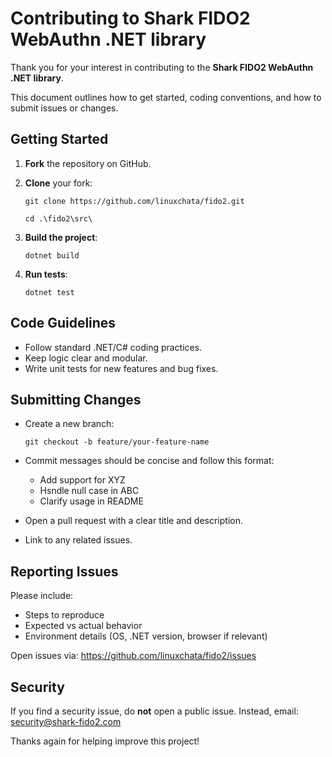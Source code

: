 # Contributing to Shark FIDO2 WebAuthn .NET library
Thank you for your interest in contributing to the **Shark FIDO2 WebAuthn .NET library**.

This document outlines how to get started, coding conventions, and how to submit issues or changes.

## Getting Started
1. **Fork** the repository on GitHub.
2. **Clone** your fork:
   
   `git clone https://github.com/linuxchata/fido2.git`

   `cd .\fido2\src\`

4. **Build the project**:

   `dotnet build`

6. **Run tests**:

   `dotnet test`

## Code Guidelines
- Follow standard .NET/C# coding practices.
- Keep logic clear and modular.
- Write unit tests for new features and bug fixes.

## Submitting Changes
- Create a new branch:

   `git checkout -b feature/your-feature-name`

- Commit messages should be concise and follow this format:
  - Add support for XYZ
  - Hsndle null case in ABC
  - Clarify usage in README
- Open a pull request with a clear title and description.
- Link to any related issues.

## Reporting Issues
Please include:
- Steps to reproduce
- Expected vs actual behavior
- Environment details (OS, .NET version, browser if relevant)

Open issues via: https://github.com/linuxchata/fido2/issues

## Security
If you find a security issue, do **not** open a public issue. Instead, email: security@shark-fido2.com

Thanks again for helping improve this project!
